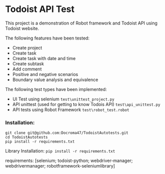 # Todoist API Test
This project is a demonstration of Robot framework and Todoist API using Todoist website.

The following features have been tested:
* Create project
* Create task
* Create task with date and time
* Create subtask
* Add comment
* Positive and negative scenarios
* Boundary value analysis and equivalence

The following test types have been implemented:
- UI Test using selenium  ```test\unittest_project.py```
- API unittest (used for getting to know Todois API) ```test\api_unittest.py```
- API tests using Robot Framework ```test\robot_test.robot```


### Installation:
```
git clone git@github.com:Docroma47/TodoistAutotests.git
cd TodoistAutotests
pip install -r requirements.txt
```
Library Installation:  ```pip install -r requirements.txt``` 

requirements: [selenium; todoist-python; webdriver-manager; webdrivermanager; robotframework-seleniumlibrary]



